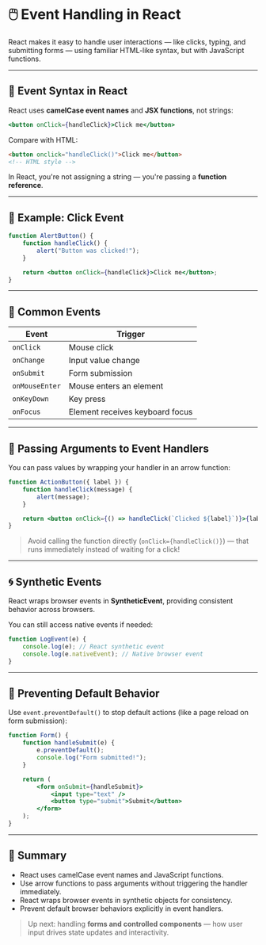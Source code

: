 # 🖱️ Event Handling in React

React makes it easy to handle user interactions — like clicks, typing, and submitting forms — using familiar HTML-like syntax, but with JavaScript functions.

---

## 📌 Event Syntax in React

React uses **camelCase event names** and **JSX functions**, not strings:

```jsx
<button onClick={handleClick}>Click me</button>
```

Compare with HTML:

```html
<button onclick="handleClick()">Click me</button>
<!-- HTML style -->
```

In React, you're not assigning a string — you're passing a **function reference**.

---

## 🧪 Example: Click Event

```jsx
function AlertButton() {
	function handleClick() {
		alert("Button was clicked!");
	}

	return <button onClick={handleClick}>Click me</button>;
}
```

---

## 🧾 Common Events

| Event          | Trigger                         |
| -------------- | ------------------------------- |
| `onClick`      | Mouse click                     |
| `onChange`     | Input value change              |
| `onSubmit`     | Form submission                 |
| `onMouseEnter` | Mouse enters an element         |
| `onKeyDown`    | Key press                       |
| `onFocus`      | Element receives keyboard focus |

---

## 🎯 Passing Arguments to Event Handlers

You can pass values by wrapping your handler in an arrow function:

```jsx
function ActionButton({ label }) {
	function handleClick(message) {
		alert(message);
	}

	return <button onClick={() => handleClick(`Clicked ${label}`)}>{label}</button>;
}
```

> Avoid calling the function directly (`onClick={handleClick()}`) — that runs immediately instead of waiting for a click!

---

## 🌀 Synthetic Events

React wraps browser events in **SyntheticEvent**, providing consistent behavior across browsers.

You can still access native events if needed:

```jsx
function LogEvent(e) {
	console.log(e); // React synthetic event
	console.log(e.nativeEvent); // Native browser event
}
```

---

## 🧼 Preventing Default Behavior

Use `event.preventDefault()` to stop default actions (like a page reload on form submission):

```jsx
function Form() {
	function handleSubmit(e) {
		e.preventDefault();
		console.log("Form submitted!");
	}

	return (
		<form onSubmit={handleSubmit}>
			<input type="text" />
			<button type="submit">Submit</button>
		</form>
	);
}
```

---

## 🧠 Summary

- React uses camelCase event names and JavaScript functions.
- Use arrow functions to pass arguments without triggering the handler immediately.
- React wraps browser events in synthetic objects for consistency.
- Prevent default browser behaviors explicitly in event handlers.

> Up next: handling **forms and controlled components** — how user input drives state updates and interactivity.
